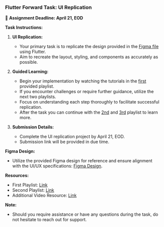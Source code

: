 ### Flutter Forward Task: UI Replication

📅 **Assignment Deadline: April 21, EOD**

**Task Instructions:**

1. **UI Replication:**
   - Your primary task is to replicate the design provided in the [Figma file](https://www.figma.com/file/0EVWAefynLkZtRsEHJqQwJ/Untitled?type=design&node-id=1-2&mode=design&t=Qgo9aXWX662cBJ2B-0) using Flutter.
   - Aim to recreate the layout, styling, and components as accurately as possible.

2. **Guided Learning:**
   - Begin your implementation by watching the tutorials in the [first](https://youtube.com/playlist?list=PL5jb9EteFAODi35jPznP37hnR2sTHOOTU&feature=shared) provided playlist.
   - If you encounter challenges or require further guidance, utilize the next two playlists.
   - Focus on understanding each step thoroughly to facilitate successful replication.
   - After the task you can continue with the [2nd](https://www.youtube.com/playlist?list=PLaoF-xhnnrRVNV4aBq0zOpm8SsI66XuGs) and [3rd](https://youtu.be/OO_-MbnXQzY?si=Uv2C9PUOzPR4BxZk) playlist to learn more.

3. **Submission Details:**
   - Complete the UI replication project by April 21, EOD.
   - Submission link will be provided in due time.

**Figma Design:**
- Utilize the provided Figma design for reference and ensure alignment with the UI/UX specifications: [Figma Design](https://www.figma.com/file/0EVWAefynLkZtRsEHJqQwJ/Untitled?type=design&node-id=1-2&mode=design&t=Qgo9aXWX662cBJ2B-0).

**Resources:**
- First Playlist: [Link](https://youtube.com/playlist?list=PL5jb9EteFAODi35jPznP37hnR2sTHOOTU&feature=shared)
- Second Playlist: [Link](https://www.youtube.com/playlist?list=PLaoF-xhnnrRVNV4aBq0zOpm8SsI66XuGs)
- Additional Video Resource: [Link](https://youtu.be/OO_-MbnXQzY?si=Uv2C9PUOzPR4BxZk)

**Note:**
- Should you require assistance or have any questions during the task, do not hesitate to reach out for support.
